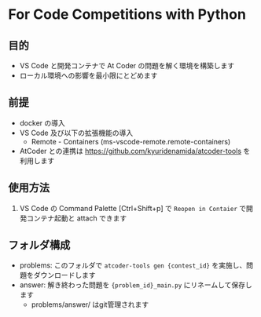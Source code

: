 # For Code Competitions with Python
## 目的
- VS Code と開発コンテナで At Coder の問題を解く環境を構築します
- ローカル環境への影響を最小限にとどめます
## 前提
- docker の導入
- VS Code 及び以下の拡張機能の導入
   - Remote - Containers (ms-vscode-remote.remote-containers) 
- AtCoder との連携は https://github.com/kyuridenamida/atcoder-tools を利用します
## 使用方法
1. VS Code の Command Palette [Ctrl+Shift+p] で `Reopen in Contaier` で開発コンテナ起動と attach できます
## フォルダ構成
- problems: このフォルダで `atcoder-tools gen {contest_id}` を実施し、問題をダウンロードします
- answer: 解き終わった問題を `{problem_id}_main.py` にリネームして保存します
   - problems/answer/ はgit管理されます